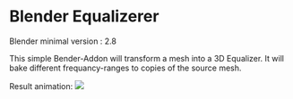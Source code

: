 Blender Equalizerer
===================
Blender minimal version : 2.8

This simple Bender-Addon will transform a mesh into a 3D Equalizer. It will bake different frequancy-ranges to copies of the source mesh.

Result animation:
![](https://github.com/juergenfurrer/blender-addon-equalizerer/wiki/images/09.gif)
